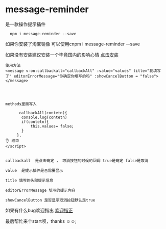 # message-reminder

是一款操作提示插件

```
  npm i message-reminder --save

```

 
  如果你安装了淘宝镜像 可以使用cnpm i message-reminder --save <br/>


  如果没有安装建议安装一个毕竟国内的影响心情 [点击安装](https://npm.taobao.org/)
  

```
使用方法  
<message v-on:callbackall="callbackAll" :value="values" title="我填写了" editorErrorMessage="你确定你填写的吗" :showCancelButton = "false"></message>




methods里面写入

      callbackAll(contetn){
       console.log(contetn)
       if(contetn){
           this.values= false;
       }
     },
👌 结束
</script>


```



```
callbackall  是点击确定 ， 取消按钮的时候的回调 true是确定 false是取消

value  是提示插件是否需要显示

title 填写的头部提示信息

editorErrorMessage 填写的提示内容

showCancelButton 是否显示取消按钮默认是true

```




 如果有什么bug欢迎指出  [欢迎指正](https://github.com/zhanglongdream/vue-plun/issues/1)

  
   最后帮忙来个start呗，thanks ☺☺;
